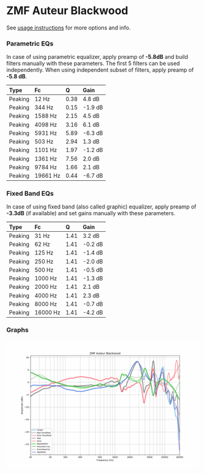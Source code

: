 # ZMF Auteur Blackwood
See [usage instructions](https://github.com/jaakkopasanen/AutoEq#usage) for more options and info.

### Parametric EQs
In case of using parametric equalizer, apply preamp of **-5.8dB** and build filters manually
with these parameters. The first 5 filters can be used independently.
When using independent subset of filters, apply preamp of **-5.8 dB**.

| Type    | Fc       |    Q | Gain    |
|:--------|:---------|:-----|:--------|
| Peaking | 12 Hz    | 0.38 | 4.8 dB  |
| Peaking | 344 Hz   | 0.15 | -1.9 dB |
| Peaking | 1588 Hz  | 2.15 | 4.5 dB  |
| Peaking | 4098 Hz  | 3.16 | 6.1 dB  |
| Peaking | 5931 Hz  | 5.89 | -6.3 dB |
| Peaking | 503 Hz   | 2.94 | 1.3 dB  |
| Peaking | 1101 Hz  | 1.97 | -1.2 dB |
| Peaking | 1361 Hz  | 7.56 | 2.0 dB  |
| Peaking | 9784 Hz  | 1.66 | 2.1 dB  |
| Peaking | 19661 Hz | 0.44 | -6.7 dB |

### Fixed Band EQs
In case of using fixed band (also called graphic) equalizer, apply preamp of **-3.3dB**
(if available) and set gains manually with these parameters.

| Type    | Fc       |    Q | Gain    |
|:--------|:---------|:-----|:--------|
| Peaking | 31 Hz    | 1.41 | 3.2 dB  |
| Peaking | 62 Hz    | 1.41 | -0.2 dB |
| Peaking | 125 Hz   | 1.41 | -1.4 dB |
| Peaking | 250 Hz   | 1.41 | -2.0 dB |
| Peaking | 500 Hz   | 1.41 | -0.5 dB |
| Peaking | 1000 Hz  | 1.41 | -1.3 dB |
| Peaking | 2000 Hz  | 1.41 | 2.1 dB  |
| Peaking | 4000 Hz  | 1.41 | 2.3 dB  |
| Peaking | 8000 Hz  | 1.41 | -0.7 dB |
| Peaking | 16000 Hz | 1.41 | -4.2 dB |

### Graphs
![](./ZMF%20Auteur%20Blackwood.png)